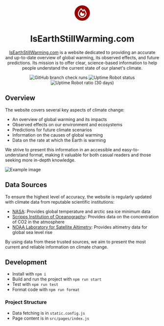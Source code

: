 <p align="center">
  <a href="https://isearthstillwarming.com">
    <img src="https://raw.githubusercontent.com/rosslh/isearthstillwarming.com/main/icon.png" height="50px" width="50px" alt="IsEarthStillWarming.com icon">
  </a>
</p>

<h1 align="center">IsEarthStillWarming.com</h1>

<p align="center">
  <a href="https://isearthstillwarming.com">IsEarthStillWarming.com</a> is a website dedicated to providing an accurate and up-to-date overview of global warming, its observed effects, and future predictions. Its mission is to offer clear, science-based information to help people understand the current state of our planet's climate.
</p>

<p align="center">
  <img src="https://img.shields.io/github/actions/workflow/status/rosslh/IsEarthStillWarming.com/TestAndDeploy.yml?style=flat-square&label=Checks" alt="GitHub branch check runs">
  <img src="https://img.shields.io/uptimerobot/status/m792388130-707e241ab307578543308734?up_message=online&style=flat-square&label=Status" alt="Uptime Robot status">
  <img src="https://img.shields.io/uptimerobot/ratio/m792388130-707e241ab307578543308734?style=flat-square&label=Uptime%20(1mo)" alt="Uptime Robot ratio (30 days)">
</p>

## Overview

The website covers several key aspects of climate change:

- An overview of global warming and its impacts
- Observed effects on our environment and ecosystems
- Predictions for future climate scenarios
- Information on the causes of global warming
- Data on the rate at which the Earth is warming

We strive to present this information in an accessible and easy-to-understand format, making it valuable for both casual readers and those seeking more in-depth knowledge.

<img src="https://raw.githubusercontent.com/rosslh/isearthstillwarming.com/main/exampleImage" alt="Example image" width="700" />

## Data Sources

To ensure the highest level of accuracy, the website is regularly updated with climate data from reputable scientific institutions:

- [NASA](https://www.nasa.gov/): Provides global temperature and arctic sea ice minimum data
- [Scripps Institution of Oceanography](https://scripps.ucsd.edu/): Provides data on the concentration of CO2 in the atmosphere
- [NOAA Laboratory for Satellite Altimetry](https://www.star.nesdis.noaa.gov/sod/lsa/index.php): Provides altimetry data for global sea level rise

By using data from these trusted sources, we aim to present the most current and reliable information on climate change.

## Development

- Install with `npm i`
- Build and run the project with `npm run start`
- Test with `npm run test`
- Format code with `npm run format`

### Project Structure

- Data fetching is in `static.config.js`
- Page content is in `src/pages/index.js`
